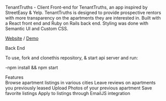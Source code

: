 TenantTruths - Client
Front-end for TenantTruths, an app inspired by StreetEasy & Yelp.
TenantTruths is designed to provide prospective rentors with more transparency on the apartments they are interested in. 
Built with a React front end and Ruby on Rails back end. Styling was done with Semantic UI and Custom CSS.

[Website](https://tenanttruths.netlify.app/) / [Demo](https://www.loom.com/share/c999bfbd86124f1f8ea8418b6e252fa2)

Back End

To use, fork and clonethis repository, & start api server and run:

-npm install && npm start

Features<br>
Browse apartment listings in various cities
Leave reviews on apartments you previously leased
Upload Photos of your previous apartment
Save favorite listings
Apply to listings through EmailJS integration
